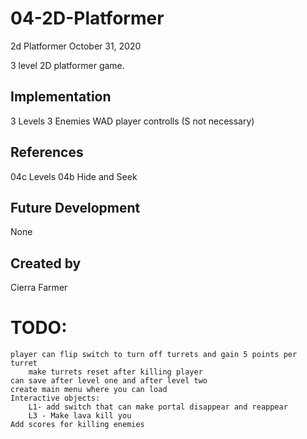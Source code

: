 # 04-2D-Platformer
2d Platformer October 31, 2020

3 level 2D platformer game.

## Implementation
3 Levels
3 Enemies
WAD player controlls (S not necessary)


## References
04c Levels
04b Hide and Seek

## Future Development
None

## Created by
Cierra Farmer

# TODO:
    player can flip switch to turn off turrets and gain 5 points per turret
        make turrets reset after killing player
    can save after level one and after level two
    create main menu where you can load 
    Interactive objects:
        L1- add switch that can make portal disappear and reappear
        L3 - Make lava kill you
    Add scores for killing enemies


